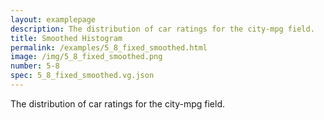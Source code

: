 ```yaml
---
layout: examplepage
description: The distribution of car ratings for the city-mpg field.
title: Smoothed Histogram
permalink: /examples/5_8_fixed_smoothed.html
image: /img/5_8_fixed_smoothed.png
number: 5-8
spec: 5_8_fixed_smoothed.vg.json
---
```

The distribution of car ratings for the city-mpg field.
